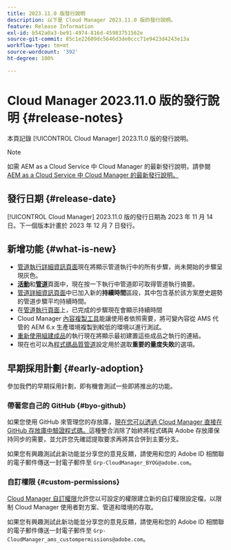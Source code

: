 ```yaml
---
title: 2023.11.0 版發行說明
description: 以下是 Cloud Manager 2023.11.0 版的發行說明。
feature: Release Information
exl-id: b542a0a3-be91-4974-816d-45983751562e
source-git-commit: 85c1e22609dc5646d3de0ccc71e9423d4243e13a
workflow-type: tm+mt
source-wordcount: '392'
ht-degree: 100%

---
```


# Cloud Manager 2023.11.0 版的發行說明 {#release-notes}

本頁記錄 [!UICONTROL Cloud Manager] 2023.11.0 版的發行說明。

>[!NOTE]
>
>如需 AEM as a Cloud Service 中 Cloud Manager 的最新發行說明，請參閱 [AEM as a Cloud Service 中 Cloud Manager 的最新發行說明。](https://experienceleague.adobe.com/docs/experience-manager-cloud-service/content/implementing/using-cloud-manager/release-notes-cloud-manager/release-notes-cm-current.html)

## 發行日期 {#release-date}

[!UICONTROL Cloud Manager] 2023.11.0 版的發行日期為 2023 年 11 月 14 日。下一個版本計畫於 2023 年 12 月 7 日發行。

## 新增功能 {#what-is-new}

* [管道執行詳細資訊頁面](/help/using/managing-pipelines.md#view-details)現在將顯示管道執行中的所有步驟，尚未開始的步驟呈現灰色。
* **[活動](/help/using/managing-pipelines.md#activity)**&#x200B;和&#x200B;**[管道](/help/using/managing-pipelines.md#pipelines)**&#x200B;頁面中，現在按一下執行中管道即可取得管道執行摘要。
* [管道詳細資訊頁面](/help/using/managing-pipelines.md#view-details)中已加入新的&#x200B;**持續時間**&#x200B;區段，其中包含基於該方案歷史趨勢的管道步驟平均持續時間。
* 在[管道執行頁面](/help/using/managing-pipelines.md#activity-window)上，已完成的步驟現在會顯示持續時間
* Cloud Manager [內容複製工具](/help/using/content-copy.md)能讓使用者依照需要，將可變內容從 AMS 代管的 AEM 6.x 生產環境複製到較低的環境以進行測試。
* [重新使用組建成品](/help/getting-started/project-setup.md#build-artifact-reuse)的執行現在將顯示最初建置這些成品之執行的連結。
* 現在也可以為[程式碼品質管道](/help/using/non-production-pipelines.md)設定用於選取&#x200B;**重要的量度失敗**&#x200B;的選項。

## 早期採用計劃 {#early-adoption}

參加我們的早期採用計劃，即有機會測試一些即將推出的功能。

### 帶著您自己的 GitHub {#byo-github}

如果您使用 GitHub 來管理您的存放庫，[現在您可以透過 Cloud Manager 直接在 GitHub 存放庫中驗證程式碼。](/help/managing-code/private-repositories.md)這種整合消除了始終將程式碼與 Adobe 存放庫保持同步的需要，並允許您先確認提取要求再將其合併到主要分支。

如果您有興趣測試此新功能並分享您的意見反饋，請使用和您的 Adobe ID 相關聯的電子郵件傳送一封電子郵件至 `Grp-CloudManager_BYOG@adobe.com`。

### 自訂權限 {#custom-permissions}

[Cloud Manager 自訂權限](/help/using/custom-permissions.md)允許您以可設定的權限建立新的自訂權限設定檔，以限制 Cloud Manager 使用者對方案、管道和環境的存取。

如果您有興趣測試此新功能並分享您的意見反饋，請使用和您的 Adobe ID 相關聯的電子郵件傳送一封電子郵件至 `Grp-CloudManager_ams_custompermissions@adobe.com`。
